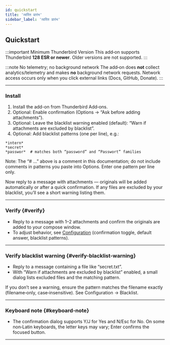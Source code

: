 ```yaml
---
id: quickstart
title: 'त्वरित प्रारंभ'
sidebar_label: 'त्वरित प्रारंभ'
---
```


## Quickstart

:::important Minimum Thunderbird Version
This add‑on supports Thunderbird **128 ESR or newer**. Older versions are not supported.
:::

:::note No telemetry; no background network
The add‑on does **not** collect analytics/telemetry and makes **no** background network requests. Network access occurs only when you click external links (Docs, GitHub, Donate).
:::

---

### Install

1. Install the add-on from Thunderbird Add‑ons.
2. Optional: Enable confirmation (Options → “Ask before adding attachments”).
3. Optional: Leave the blacklist warning enabled (default): “Warn if attachments are excluded by blacklist”.
4. Optional: Add blacklist patterns (one per line), e.g.:

```
*intern*
*secret*
*passwor*  # matches both “password” and “Passwort” families
```

Note: The “# …” above is a comment in this documentation; do not include comments in patterns you paste into Options. Enter one pattern per line only.

Now reply to a message with attachments — originals will be added automatically or after a quick confirmation. If any files are excluded by your blacklist, you’ll see a short warning listing them.

---

### Verify {#verify}

- Reply to a message with 1–2 attachments and confirm the originals are added to your compose window.
- To adjust behavior, see [Configuration](configuration) (confirmation toggle, default answer, blacklist patterns).

---

### Verify blacklist warning {#verify-blacklist-warning}

- Reply to a message containing a file like “secret.txt”.
- With “Warn if attachments are excluded by blacklist” enabled, a small dialog lists excluded files and the matching pattern.

If you don’t see a warning, ensure the pattern matches the filename exactly (filename‑only, case‑insensitive). See Configuration → Blacklist.

---

### Keyboard note {#keyboard-note}

- The confirmation dialog supports Y/J for Yes and N/Esc for No. On some non‑Latin keyboards, the letter keys may vary; Enter confirms the focused button.

---
